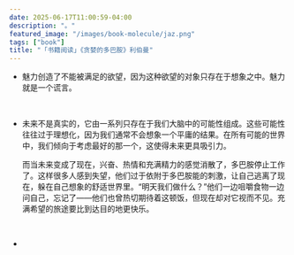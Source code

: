 ```yaml
---
date: 2025-06-17T11:00:59-04:00
description: "。"
featured_image: "/images/book-molecule/jaz.png"
tags: ["book"]
title: "「书籍阅读」《贪婪的多巴胺》利伯曼"
---
```


- 魅力创造了不能被满足的欲望，因为这种欲望的对象只存在于想象之中。魅力就是一个谎言。


&nbsp;

-  未来不是真实的，它由一系列只存在于我们大脑中的可能性组成。这些可能性往往过于理想化，因为我们通常不会想象一个平庸的结果。在所有可能的世界中，我们倾向于考虑最好的那一个，这使得未来更具吸引力。
   
   而当未来变成了现在，兴奋、热情和充满精力的感觉消散了，多巴胺停止工作了。这样很多人感到失望，他们过于依附于多巴胺能的刺激，让自己逃离了现在，躲在自己想象的舒适世界里。“明天我们做什么？”他们一边咀嚼食物一边问自己，忘记了——他们也曾热切期待着这顿饭，但现在却对它视而不见。充满希望的旅途要比到达目的地更快乐。

&nbsp;

+ 